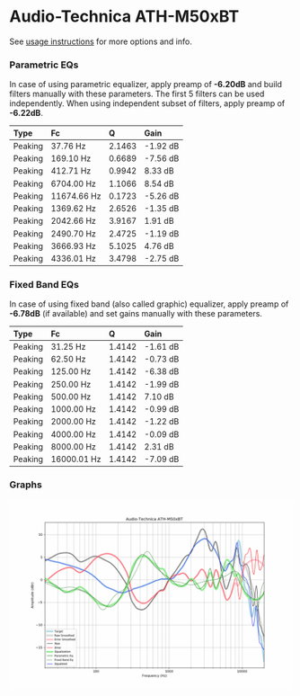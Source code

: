 # Audio-Technica ATH-M50xBT
See [usage instructions](https://github.com/jaakkopasanen/AutoEq#usage) for more options and info.

### Parametric EQs
In case of using parametric equalizer, apply preamp of **-6.20dB** and build filters manually
with these parameters. The first 5 filters can be used independently.
When using independent subset of filters, apply preamp of **-6.22dB**.

| Type    | Fc          |      Q | Gain     |
|:--------|:------------|:-------|:---------|
| Peaking | 37.76 Hz    | 2.1463 | -1.92 dB |
| Peaking | 169.10 Hz   | 0.6689 | -7.56 dB |
| Peaking | 412.71 Hz   | 0.9942 | 8.33 dB  |
| Peaking | 6704.00 Hz  | 1.1066 | 8.54 dB  |
| Peaking | 11674.66 Hz | 0.1723 | -5.26 dB |
| Peaking | 1369.62 Hz  | 2.6526 | -1.35 dB |
| Peaking | 2042.66 Hz  | 3.9167 | 1.91 dB  |
| Peaking | 2490.70 Hz  | 2.4725 | -1.19 dB |
| Peaking | 3666.93 Hz  | 5.1025 | 4.76 dB  |
| Peaking | 4336.01 Hz  | 3.4798 | -2.75 dB |

### Fixed Band EQs
In case of using fixed band (also called graphic) equalizer, apply preamp of **-6.78dB**
(if available) and set gains manually with these parameters.

| Type    | Fc          |      Q | Gain     |
|:--------|:------------|:-------|:---------|
| Peaking | 31.25 Hz    | 1.4142 | -1.61 dB |
| Peaking | 62.50 Hz    | 1.4142 | -0.73 dB |
| Peaking | 125.00 Hz   | 1.4142 | -6.38 dB |
| Peaking | 250.00 Hz   | 1.4142 | -1.99 dB |
| Peaking | 500.00 Hz   | 1.4142 | 7.10 dB  |
| Peaking | 1000.00 Hz  | 1.4142 | -0.99 dB |
| Peaking | 2000.00 Hz  | 1.4142 | -1.22 dB |
| Peaking | 4000.00 Hz  | 1.4142 | -0.09 dB |
| Peaking | 8000.00 Hz  | 1.4142 | 2.31 dB  |
| Peaking | 16000.01 Hz | 1.4142 | -7.09 dB |

### Graphs
![](./Audio-Technica%20ATH-M50xBT.png)